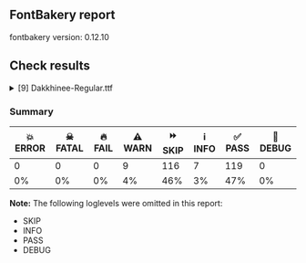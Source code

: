 ## FontBakery report

fontbakery version: 0.12.10





## Check results



<details><summary>[9] Dakkhinee-Regular.ttf</summary>
<div>
<details>
    <summary>⚠️ <b>WARN</b> Check accent of Lcaron, dcaron, lcaron, tcaron <a href="https://fontbakery.readthedocs.io/en/stable/fontbakery/checks/universal.html#"></a></summary>
    <div>









* ⚠️ **WARN** <p>Lcaron is decomposed and therefore could not be checked. Please check manually.</p>
 [code: decomposed-outline]



* ⚠️ **WARN** <p>dcaron is decomposed and therefore could not be checked. Please check manually.</p>
 [code: decomposed-outline]



* ⚠️ **WARN** <p>lcaron is decomposed and therefore could not be checked. Please check manually.</p>
 [code: decomposed-outline]



* ⚠️ **WARN** <p>tcaron is decomposed and therefore could not be checked. Please check manually.</p>
 [code: decomposed-outline]



</div>
</details>

<details>
    <summary>⚠️ <b>WARN</b> Check if each glyph has the recommended amount of contours. <a href="https://fontbakery.readthedocs.io/en/stable/fontbakery/checks/universal.html#"></a></summary>
    <div>







* ⚠️ **WARN** <p>This check inspects the glyph outlines and detects the total number of contours in each of them. The expected values are infered from the typical ammounts of contours observed in a large collection of reference font families. The divergences listed below may simply indicate a significantly different design on some of your glyphs. On the other hand, some of these may flag actual bugs in the font such as glyphs mapped to an incorrect codepoint. Please consider reviewing the design and codepoint assignment of these to make sure they are correct.</p>
<p>The following glyphs do not have the recommended number of contours:</p>
<pre><code>- Glyph name: C	Contours detected: 2	Expected: 1

- Glyph name: D	Contours detected: 1	Expected: 2

- Glyph name: G	Contours detected: 2	Expected: 1

- Glyph name: H	Contours detected: 3	Expected: 1

- Glyph name: J	Contours detected: 2	Expected: 1

- Glyph name: K	Contours detected: 3	Expected: 1 or 2

- Glyph name: M	Contours detected: 2	Expected: 1

- Glyph name: Q	Contours detected: 3	Expected: 2

- Glyph name: V	Contours detected: 2	Expected: 1

- Glyph name: X	Contours detected: 4	Expected: 1

- Glyph name: Z	Contours detected: 2	Expected: 1

- Glyph name: c	Contours detected: 2	Expected: 1

- Glyph name: d	Contours detected: 1	Expected: 2

- Glyph name: e	Contours detected: 1	Expected: 2

- Glyph name: h	Contours detected: 3	Expected: 1

- Glyph name: i	Contours detected: 1	Expected: 2

- Glyph name: m	Contours detected: 2	Expected: 1

- Glyph name: q	Contours detected: 3	Expected: 2

- Glyph name: v	Contours detected: 2	Expected: 1

- Glyph name: x	Contours detected: 3	Expected: 1

- Glyph name: z	Contours detected: 2	Expected: 1

- Glyph name: cent	Contours detected: 3	Expected: 1 or 2

- Glyph name: copyright	Contours detected: 4	Expected: 3

- Glyph name: AE	Contours detected: 4	Expected: 2

- Glyph name: Ccedilla	Contours detected: 3	Expected: 1 or 2

- Glyph name: Eth	Contours detected: 1	Expected: 2

- Glyph name: ae	Contours detected: 4	Expected: 3

- Glyph name: ccedilla	Contours detected: 3	Expected: 1 or 2

- Glyph name: egrave	Contours detected: 2	Expected: 3

- Glyph name: eacute	Contours detected: 2	Expected: 3

- Glyph name: ecircumflex	Contours detected: 2	Expected: 3

- Glyph name: edieresis	Contours detected: 3	Expected: 4

- Glyph name: aogonek	Contours detected: 3	Expected: 2

- Glyph name: Cacute	Contours detected: 3	Expected: 2

- Glyph name: cacute	Contours detected: 3	Expected: 2

- Glyph name: Ccircumflex	Contours detected: 3	Expected: 2

- Glyph name: ccircumflex	Contours detected: 3	Expected: 2

- Glyph name: Cdotaccent	Contours detected: 3	Expected: 2

- Glyph name: cdotaccent	Contours detected: 3	Expected: 2

- Glyph name: Ccaron	Contours detected: 3	Expected: 2

- Glyph name: ccaron	Contours detected: 3	Expected: 2

- Glyph name: Dcaron	Contours detected: 2	Expected: 3

- Glyph name: dcaron	Contours detected: 2	Expected: 3

- Glyph name: Dcroat	Contours detected: 1	Expected: 2

- Glyph name: dcroat	Contours detected: 1	Expected: 2

- Glyph name: emacron	Contours detected: 2	Expected: 3

- Glyph name: ebreve	Contours detected: 2	Expected: 3

- Glyph name: edotaccent	Contours detected: 2	Expected: 3

- Glyph name: ecaron	Contours detected: 2	Expected: 3

- Glyph name: Gcircumflex	Contours detected: 3	Expected: 2

- Glyph name: Gbreve	Contours detected: 3	Expected: 2

- Glyph name: Gdotaccent	Contours detected: 3	Expected: 2

- Glyph name: uni0122	Contours detected: 3	Expected: 2

- Glyph name: Hcircumflex	Contours detected: 4	Expected: 2

- Glyph name: hcircumflex	Contours detected: 4	Expected: 2

- Glyph name: Hbar	Contours detected: 4	Expected: 2

- Glyph name: hbar	Contours detected: 4	Expected: 1

- Glyph name: IJ	Contours detected: 3	Expected: 1 or 2

- Glyph name: Jcircumflex	Contours detected: 3	Expected: 2

- Glyph name: jcircumflex	Contours detected: 3	Expected: 2

- Glyph name: uni0136	Contours detected: 4	Expected: 2 or 3

- Glyph name: OE	Contours detected: 4	Expected: 2

- Glyph name: oe	Contours detected: 4	Expected: 3

- Glyph name: Racute	Contours detected: 2	Expected: 3

- Glyph name: uni0156	Contours detected: 2	Expected: 3

- Glyph name: Rcaron	Contours detected: 2	Expected: 3

- Glyph name: Uogonek	Contours detected: 2	Expected: 1

- Glyph name: uogonek	Contours detected: 2	Expected: 1

- Glyph name: Zacute	Contours detected: 3	Expected: 2

- Glyph name: zacute	Contours detected: 3	Expected: 2

- Glyph name: Zdotaccent	Contours detected: 3	Expected: 2

- Glyph name: zdotaccent	Contours detected: 3	Expected: 2

- Glyph name: Zcaron	Contours detected: 3	Expected: 2

- Glyph name: zcaron	Contours detected: 3	Expected: 2

- Glyph name: uni0237	Contours detected: 2	Expected: 1

- Glyph name: trademark	Contours detected: 3	Expected: 2

- Glyph name: AE	Contours detected: 4	Expected: 2

- Glyph name: C	Contours detected: 2	Expected: 1

- Glyph name: Cacute	Contours detected: 3	Expected: 2

- Glyph name: Ccaron	Contours detected: 3	Expected: 2

- Glyph name: Ccedilla	Contours detected: 3	Expected: 1 or 2

- Glyph name: Ccircumflex	Contours detected: 3	Expected: 2

- Glyph name: Cdotaccent	Contours detected: 3	Expected: 2

- Glyph name: D	Contours detected: 1	Expected: 2

- Glyph name: Dcaron	Contours detected: 2	Expected: 3

- Glyph name: Dcroat	Contours detected: 1	Expected: 2

- Glyph name: Eth	Contours detected: 1	Expected: 2

- Glyph name: G	Contours detected: 2	Expected: 1

- Glyph name: Gbreve	Contours detected: 3	Expected: 2

- Glyph name: Gcircumflex	Contours detected: 3	Expected: 2

- Glyph name: Gdotaccent	Contours detected: 3	Expected: 2

- Glyph name: H	Contours detected: 3	Expected: 1

- Glyph name: Hbar	Contours detected: 4	Expected: 2

- Glyph name: Hcircumflex	Contours detected: 4	Expected: 2

- Glyph name: IJ	Contours detected: 3	Expected: 1 or 2

- Glyph name: J	Contours detected: 2	Expected: 1

- Glyph name: Jcircumflex	Contours detected: 3	Expected: 2

- Glyph name: K	Contours detected: 3	Expected: 1 or 2

- Glyph name: M	Contours detected: 2	Expected: 1

- Glyph name: OE	Contours detected: 4	Expected: 2

- Glyph name: Q	Contours detected: 3	Expected: 2

- Glyph name: Racute	Contours detected: 2	Expected: 3

- Glyph name: Rcaron	Contours detected: 2	Expected: 3

- Glyph name: Uogonek	Contours detected: 2	Expected: 1

- Glyph name: V	Contours detected: 2	Expected: 1

- Glyph name: X	Contours detected: 4	Expected: 1

- Glyph name: Z	Contours detected: 2	Expected: 1

- Glyph name: Zacute	Contours detected: 3	Expected: 2

- Glyph name: Zcaron	Contours detected: 3	Expected: 2

- Glyph name: Zdotaccent	Contours detected: 3	Expected: 2

- Glyph name: ae	Contours detected: 4	Expected: 3

- Glyph name: aogonek	Contours detected: 3	Expected: 2

- Glyph name: c	Contours detected: 2	Expected: 1

- Glyph name: cacute	Contours detected: 3	Expected: 2

- Glyph name: ccaron	Contours detected: 3	Expected: 2

- Glyph name: ccedilla	Contours detected: 3	Expected: 1 or 2

- Glyph name: ccircumflex	Contours detected: 3	Expected: 2

- Glyph name: cdotaccent	Contours detected: 3	Expected: 2

- Glyph name: cent	Contours detected: 3	Expected: 1 or 2

- Glyph name: copyright	Contours detected: 4	Expected: 3

- Glyph name: d	Contours detected: 1	Expected: 2

- Glyph name: dcaron	Contours detected: 2	Expected: 3

- Glyph name: dcroat	Contours detected: 1	Expected: 2

- Glyph name: e	Contours detected: 1	Expected: 2

- Glyph name: eacute	Contours detected: 2	Expected: 3

- Glyph name: ebreve	Contours detected: 2	Expected: 3

- Glyph name: ecaron	Contours detected: 2	Expected: 3

- Glyph name: ecircumflex	Contours detected: 2	Expected: 3

- Glyph name: edieresis	Contours detected: 3	Expected: 4

- Glyph name: edotaccent	Contours detected: 2	Expected: 3

- Glyph name: egrave	Contours detected: 2	Expected: 3

- Glyph name: emacron	Contours detected: 2	Expected: 3

- Glyph name: h	Contours detected: 3	Expected: 1

- Glyph name: hbar	Contours detected: 4	Expected: 1

- Glyph name: hcircumflex	Contours detected: 4	Expected: 2

- Glyph name: i	Contours detected: 1	Expected: 2

- Glyph name: jcircumflex	Contours detected: 3	Expected: 2

- Glyph name: m	Contours detected: 2	Expected: 1

- Glyph name: oe	Contours detected: 4	Expected: 3

- Glyph name: q	Contours detected: 3	Expected: 2

- Glyph name: trademark	Contours detected: 3	Expected: 2

- Glyph name: uni0122	Contours detected: 3	Expected: 2

- Glyph name: uni0136	Contours detected: 4	Expected: 2 or 3

- Glyph name: uni0156	Contours detected: 2	Expected: 3

- Glyph name: uni0237	Contours detected: 2	Expected: 1

- Glyph name: uogonek	Contours detected: 2	Expected: 1

- Glyph name: v	Contours detected: 2	Expected: 1

- Glyph name: x	Contours detected: 3	Expected: 1

- Glyph name: z	Contours detected: 2	Expected: 1

- Glyph name: zacute	Contours detected: 3	Expected: 2

- Glyph name: zcaron	Contours detected: 3	Expected: 2

- Glyph name: zdotaccent	Contours detected: 3	Expected: 2
</code></pre>
 [code: contour-count]



</div>
</details>

<details>
    <summary>⚠️ <b>WARN</b> Validate size, and resolution of article images, and ensure article page has minimum length and includes visual assets. <a href="https://fontbakery.readthedocs.io/en/stable/fontbakery/checks/googlefonts.article.html#"></a></summary>
    <div>







* ⚠️ **WARN** <p>Family metadata at fonts/ttf does not have an article.</p>
 [code: lacks-article]



</div>
</details>

<details>
    <summary>⚠️ <b>WARN</b> Check for codepoints not covered by METADATA subsets. <a href="https://fontbakery.readthedocs.io/en/stable/fontbakery/checks/googlefonts.subsets.html#"></a></summary>
    <div>







* ⚠️ **WARN** <p>The following codepoints supported by the font are not covered by
any subsets defined in the font's metadata file, and will never
be served. You can solve this by either manually adding additional
subset declarations to METADATA.pb, or by editing the glyphset
definitions.</p>
<ul>
<li>U+02C7 CARON: try adding one of: canadian-aboriginal, yi, tifinagh</li>
<li>U+02D8 BREVE: try adding one of: canadian-aboriginal, yi</li>
<li>U+02D9 DOT ABOVE: try adding one of: canadian-aboriginal, yi</li>
<li>U+02DB OGONEK: try adding one of: canadian-aboriginal, yi</li>
<li>U+02DD DOUBLE ACUTE ACCENT: not included in any glyphset definition</li>
<li>U+0302 COMBINING CIRCUMFLEX ACCENT: try adding one of: cherokee, coptic, math, tifinagh</li>
<li>U+0306 COMBINING BREVE: try adding one of: old-permic, tifinagh</li>
<li>U+0307 COMBINING DOT ABOVE: try adding one of: old-permic, tai-le, syriac, malayalam, canadian-aboriginal, coptic, math, tifinagh</li>
<li>U+030A COMBINING RING ABOVE: try adding syriac</li>
<li>U+030B COMBINING DOUBLE ACUTE ACCENT: try adding one of: cherokee, osage</li>
<li>U+030C COMBINING CARON: try adding one of: tai-le, cherokee</li>
<li>U+030F COMBINING DOUBLE GRAVE ACCENT: not included in any glyphset definition</li>
<li>U+0311 COMBINING INVERTED BREVE: try adding coptic</li>
<li>U+0312 COMBINING TURNED COMMA ABOVE: not included in any glyphset definition</li>
<li>U+031B COMBINING HORN: not included in any glyphset definition</li>
<li>U+0324 COMBINING DIAERESIS BELOW: try adding one of: cherokee, syriac</li>
<li>U+0326 COMBINING COMMA BELOW: not included in any glyphset definition</li>
<li>U+0327 COMBINING CEDILLA: not included in any glyphset definition</li>
<li>U+0328 COMBINING OGONEK: not included in any glyphset definition</li>
<li>U+032E COMBINING BREVE BELOW: try adding syriac</li>
<li>U+0331 COMBINING MACRON BELOW: try adding one of: cherokee, syriac, caucasian-albanian, gothic, tifinagh</li>
<li>U+09CF : not included in any glyphset definition</li>
<li>U+221E INFINITY: try adding math</li>
<li>U+2248 ALMOST EQUAL TO: try adding math</li>
<li>U+2260 NOT EQUAL TO: try adding math</li>
<li>U+2264 LESS-THAN OR EQUAL TO: try adding math</li>
<li>U+2265 GREATER-THAN OR EQUAL TO: try adding math</li>
</ul>
<p>Or you can add the above codepoints to one of the subsets supported by the font: <code>bengali</code>, <code>latin</code>, <code>latin-ext</code></p>
 [code: unreachable-subsetting]



</div>
</details>

<details>
    <summary>⚠️ <b>WARN</b> Do outlines contain any jaggy segments? <a href="https://fontbakery.readthedocs.io/en/stable/fontbakery/checks/outline.html#"></a></summary>
    <div>







* ⚠️ **WARN** <p>The following glyphs have jaggy segments:</p>
<pre><code>* G (U+0047): B&lt;&lt;92.0,650.0&gt;-&lt;165.0,722.0&gt;-&lt;280.0,737.0&gt;&gt;/L&lt;&lt;280.0,737.0&gt;--&lt;0.0,737.0&gt;&gt; = 7.431407971172489

* G (U+0047): L&lt;&lt;509.0,737.0&gt;--&lt;409.0,737.0&gt;&gt;/B&lt;&lt;409.0,737.0&gt;-&lt;456.0,731.0&gt;-&lt;498.5,712.5&gt;&gt; = 7.275004957889232

* Gbreve (U+011E): B&lt;&lt;92.0,650.0&gt;-&lt;165.0,722.0&gt;-&lt;280.0,737.0&gt;&gt;/L&lt;&lt;280.0,737.0&gt;--&lt;0.0,737.0&gt;&gt; = 7.431407971172489

* Gbreve (U+011E): L&lt;&lt;509.0,737.0&gt;--&lt;409.0,737.0&gt;&gt;/B&lt;&lt;409.0,737.0&gt;-&lt;456.0,731.0&gt;-&lt;498.5,712.5&gt;&gt; = 7.275004957889232

* Gcircumflex (U+011C): B&lt;&lt;92.0,650.0&gt;-&lt;165.0,722.0&gt;-&lt;280.0,737.0&gt;&gt;/L&lt;&lt;280.0,737.0&gt;--&lt;0.0,737.0&gt;&gt; = 7.431407971172489

* Gcircumflex (U+011C): L&lt;&lt;509.0,737.0&gt;--&lt;409.0,737.0&gt;&gt;/B&lt;&lt;409.0,737.0&gt;-&lt;456.0,731.0&gt;-&lt;498.5,712.5&gt;&gt; = 7.275004957889232

* Gdotaccent (U+0120): B&lt;&lt;92.0,650.0&gt;-&lt;165.0,722.0&gt;-&lt;280.0,737.0&gt;&gt;/L&lt;&lt;280.0,737.0&gt;--&lt;0.0,737.0&gt;&gt; = 7.431407971172489

* Gdotaccent (U+0120): L&lt;&lt;509.0,737.0&gt;--&lt;409.0,737.0&gt;&gt;/B&lt;&lt;409.0,737.0&gt;-&lt;456.0,731.0&gt;-&lt;498.5,712.5&gt;&gt; = 7.275004957889232

* K (U+004B): B&lt;&lt;330.0,458.0&gt;-&lt;308.0,494.0&gt;-&lt;298.0,535.0&gt;&gt;/L&lt;&lt;298.0,535.0&gt;--&lt;298.0,390.0&gt;&gt; = 13.706961004079783

* K (U+004B): B&lt;&lt;350.0,186.0&gt;-&lt;311.0,229.0&gt;-&lt;298.0,281.0&gt;&gt;/L&lt;&lt;298.0,281.0&gt;--&lt;298.0,216.0&gt;&gt; = 14.036243467926457

* K (U+004B): L&lt;&lt;298.0,535.0&gt;--&lt;298.0,390.0&gt;&gt;/B&lt;&lt;298.0,390.0&gt;-&lt;303.0,410.0&gt;-&lt;311.0,427.5&gt;&gt; = 14.036243467926484

* euro (U+20AC): B&lt;&lt;176.0,330.0&gt;-&lt;176.0,354.0&gt;-&lt;193.0,394.0&gt;&gt;/L&lt;&lt;193.0,394.0&gt;--&lt;188.0,386.0&gt;&gt; = 8.979891199555468

* euro (U+20AC): B&lt;&lt;251.0,300.5&gt;-&lt;255.0,280.0&gt;-&lt;260.0,269.0&gt;&gt;/L&lt;&lt;260.0,269.0&gt;--&lt;251.0,312.0&gt;&gt; = 12.622466439809251

* u09a4_u09cd_u09a8.cjct: B&lt;&lt;697.5,470.5&gt;-&lt;637.0,424.0&gt;-&lt;534.0,402.0&gt;&gt;/B&lt;&lt;534.0,402.0&gt;-&lt;562.0,402.0&gt;-&lt;566.0,400.0&gt;&gt; = 12.05676253383262

* u09a6_u09cd_u0997.cjct: B&lt;&lt;246.0,341.0&gt;-&lt;274.0,304.0&gt;-&lt;300.0,301.0&gt;&gt;/B&lt;&lt;300.0,301.0&gt;-&lt;274.0,303.0&gt;-&lt;243.0,308.5&gt;&gt; = 2.1832393001825783

* u09a6_u09cd_u09ad.cjct: B&lt;&lt;344.5,383.5&gt;-&lt;339.0,383.0&gt;-&lt;334.0,383.0&gt;&gt;/B&lt;&lt;334.0,383.0&gt;-&lt;362.0,376.0&gt;-&lt;383.5,365.0&gt;&gt; = 14.036243467926484

* u09a7_u09cd_u09a8.cjct: B&lt;&lt;447.5,453.0&gt;-&lt;452.0,453.0&gt;-&lt;458.0,452.0&gt;&gt;/B&lt;&lt;458.0,452.0&gt;-&lt;445.0,457.0&gt;-&lt;434.5,465.0&gt;&gt; = 11.575188817396182

* u09a8_alt: B&lt;&lt;514.0,269.0&gt;-&lt;474.0,311.0&gt;-&lt;417.0,330.0&gt;&gt;/B&lt;&lt;417.0,330.0&gt;-&lt;419.0,329.0&gt;-&lt;441.0,328.0&gt;&gt; = 8.13010235415587

* u09a8_u09cd_u09a4_u09ac.blws: L&lt;&lt;319.0,145.0&gt;--&lt;321.0,145.0&gt;&gt;/B&lt;&lt;321.0,145.0&gt;-&lt;251.0,162.0&gt;-&lt;209.0,211.5&gt;&gt; = 13.650419134756984

* u09a8_u09cd_u09b8.cjct: B&lt;&lt;275.0,600.0&gt;-&lt;324.0,578.0&gt;-&lt;352.0,538.0&gt;&gt;/B&lt;&lt;352.0,538.0&gt;-&lt;325.0,589.0&gt;-&lt;304.5,644.0&gt;&gt; = 7.094749167611056

* u09a8_u09cd_u09b8.cjct: B&lt;&lt;377.0,495.0&gt;-&lt;381.0,486.0&gt;-&lt;388.0,478.0&gt;&gt;/B&lt;&lt;388.0,478.0&gt;-&lt;385.0,482.0&gt;-&lt;382.5,486.5&gt;&gt; = 4.316027519865585

* u09a8_u09cd_u09b8.cjct: B&lt;&lt;382.5,486.5&gt;-&lt;380.0,491.0&gt;-&lt;377.0,495.0&gt;&gt;/B&lt;&lt;377.0,495.0&gt;-&lt;381.0,486.0&gt;-&lt;388.0,478.0&gt;&gt; = 12.90740867126579

* u09aa_u09cd_u09ae.cjct: L&lt;&lt;712.0,741.0&gt;--&lt;722.0,745.0&gt;&gt;/B&lt;&lt;722.0,745.0&gt;-&lt;692.0,741.0&gt;-&lt;657.5,739.5&gt;&gt; = 14.206766117760385

* u09ab_u09cd.half: L&lt;&lt;814.0,742.0&gt;--&lt;159.0,742.0&gt;&gt;/B&lt;&lt;159.0,742.0&gt;-&lt;188.0,738.0&gt;-&lt;214.5,722.5&gt;&gt; = 7.853313301978193

* u09ab_u09cd_u09b2.cjct: L&lt;&lt;1075.0,742.0&gt;--&lt;420.0,742.0&gt;&gt;/B&lt;&lt;420.0,742.0&gt;-&lt;449.0,738.0&gt;-&lt;475.5,722.5&gt;&gt; = 7.853313301978193

* u09ac_u09cd_u09ac.cjct: B&lt;&lt;597.5,192.5&gt;-&lt;560.0,242.0&gt;-&lt;544.0,313.0&gt;&gt;/L&lt;&lt;544.0,313.0&gt;--&lt;544.0,157.0&gt;&gt; = 12.699584489597349

* u09ac_u09cd_u09ac.cjct: L&lt;&lt;544.0,742.0&gt;--&lt;544.0,484.0&gt;&gt;/B&lt;&lt;544.0,484.0&gt;-&lt;557.0,544.0&gt;-&lt;588.5,585.0&gt;&gt; = 12.225122675735754

* u09ac_u09cd_u09ad.cjct: B&lt;&lt;312.0,366.0&gt;-&lt;339.0,390.0&gt;-&lt;379.0,402.0&gt;&gt;/B&lt;&lt;379.0,402.0&gt;-&lt;374.0,401.0&gt;-&lt;366.5,401.0&gt;&gt; = 5.389311759973354

* u09ad (U+09AD): B&lt;&lt;220.5,707.0&gt;-&lt;255.0,735.0&gt;-&lt;293.0,739.0&gt;&gt;/L&lt;&lt;293.0,739.0&gt;--&lt;0.0,739.0&gt;&gt; = 6.009005957494474

* u09ad (U+09AD): L&lt;&lt;330.0,739.0&gt;--&lt;316.0,739.0&gt;&gt;/B&lt;&lt;316.0,739.0&gt;-&lt;353.0,732.0&gt;-&lt;377.5,703.0&gt;&gt; = 10.713123022791033

* u09ad_u09b0_u09cd.blwf.vatu: B&lt;&lt;220.5,707.0&gt;-&lt;255.0,735.0&gt;-&lt;293.0,739.0&gt;&gt;/L&lt;&lt;293.0,739.0&gt;--&lt;0.0,739.0&gt;&gt; = 6.009005957494474

* u09ad_u09b0_u09cd.blwf.vatu: L&lt;&lt;330.0,739.0&gt;--&lt;316.0,739.0&gt;&gt;/B&lt;&lt;316.0,739.0&gt;-&lt;353.0,732.0&gt;-&lt;377.5,703.0&gt;&gt; = 10.713123022791033

* u09ad_u09cd.half: B&lt;&lt;238.0,724.5&gt;-&lt;265.0,738.0&gt;-&lt;293.0,739.0&gt;&gt;/L&lt;&lt;293.0,739.0&gt;--&lt;0.0,739.0&gt;&gt; = 2.0454084888871935

* u09ad_u09cd.half: L&lt;&lt;330.0,739.0&gt;--&lt;316.0,739.0&gt;&gt;/B&lt;&lt;316.0,739.0&gt;-&lt;341.0,738.0&gt;-&lt;360.0,724.0&gt;&gt; = 2.2906100426384346

* u09ad_u09cd.haln: B&lt;&lt;220.5,707.0&gt;-&lt;255.0,735.0&gt;-&lt;293.0,739.0&gt;&gt;/L&lt;&lt;293.0,739.0&gt;--&lt;0.0,739.0&gt;&gt; = 6.009005957494474

* u09ad_u09cd.haln: L&lt;&lt;330.0,739.0&gt;--&lt;316.0,739.0&gt;&gt;/B&lt;&lt;316.0,739.0&gt;-&lt;353.0,732.0&gt;-&lt;377.5,703.0&gt;&gt; = 10.713123022791033

* u09ae_u09cd.half: B&lt;&lt;676.5,782.0&gt;-&lt;639.0,746.0&gt;-&lt;561.0,742.0&gt;&gt;/B&lt;&lt;561.0,742.0&gt;-&lt;576.0,739.0&gt;-&lt;589.5,726.5&gt;&gt; = 14.245605920441355

* u09ae_u09cd_u09a4.cjct: B&lt;&lt;676.5,782.0&gt;-&lt;639.0,746.0&gt;-&lt;561.0,742.0&gt;&gt;/B&lt;&lt;561.0,742.0&gt;-&lt;576.0,739.0&gt;-&lt;589.5,726.5&gt;&gt; = 14.245605920441355

* u09ae_u09cd_u09a8.cjct: B&lt;&lt;676.5,782.0&gt;-&lt;639.0,746.0&gt;-&lt;561.0,742.0&gt;&gt;/B&lt;&lt;561.0,742.0&gt;-&lt;576.0,739.0&gt;-&lt;589.5,726.5&gt;&gt; = 14.245605920441355

* u09ae_u09cd_u09aa_u09b0.vatu: B&lt;&lt;571.0,742.5&gt;-&lt;566.0,742.0&gt;-&lt;561.0,742.0&gt;&gt;/B&lt;&lt;561.0,742.0&gt;-&lt;567.0,741.0&gt;-&lt;574.0,737.0&gt;&gt; = 9.462322208025613

* u09ae_u09cd_u09ab.cjct: L&lt;&lt;1142.0,742.0&gt;--&lt;562.0,742.0&gt;&gt;/B&lt;&lt;562.0,742.0&gt;-&lt;577.0,739.0&gt;-&lt;590.5,726.5&gt;&gt; = 11.309932474020195

* u09ae_u09cd_u09ac.cjct: B&lt;&lt;345.0,563.0&gt;-&lt;345.0,552.0&gt;-&lt;337.0,549.0&gt;&gt;/B&lt;&lt;337.0,549.0&gt;-&lt;389.0,562.0&gt;-&lt;441.0,592.0&gt;&gt; = 6.519801751656973

* u09ae_u09cd_u09b2.cjct: B&lt;&lt;1076.5,782.0&gt;-&lt;1039.0,746.0&gt;-&lt;961.0,742.0&gt;&gt;/B&lt;&lt;961.0,742.0&gt;-&lt;976.0,739.0&gt;-&lt;989.5,726.5&gt;&gt; = 14.245605920441355

* u09ae_u09cd_u09b9.cjct: B&lt;&lt;676.5,782.0&gt;-&lt;639.0,746.0&gt;-&lt;561.0,742.0&gt;&gt;/B&lt;&lt;561.0,742.0&gt;-&lt;576.0,739.0&gt;-&lt;589.5,726.5&gt;&gt; = 14.245605920441355

* u09af_u09cd.half: L&lt;&lt;272.0,739.0&gt;--&lt;159.0,739.0&gt;&gt;/B&lt;&lt;159.0,739.0&gt;-&lt;189.0,735.0&gt;-&lt;215.0,720.5&gt;&gt; = 7.594643368591447

* u09b2_alt: B&lt;&lt;866.5,421.5&gt;-&lt;838.0,447.0&gt;-&lt;802.0,456.0&gt;&gt;/L&lt;&lt;802.0,456.0&gt;--&lt;943.0,456.0&gt;&gt; = 14.036243467926484

* u09b7_u09cd._u09aa.cjct: B&lt;&lt;396.0,444.5&gt;-&lt;370.0,438.0&gt;-&lt;341.0,434.0&gt;&gt;/B&lt;&lt;341.0,434.0&gt;-&lt;403.0,427.0&gt;-&lt;452.0,412.5&gt;&gt; = 14.294913401313233

* u09b8_u09cd_u09a4_u09c1.blws: B&lt;&lt;79.5,730.0&gt;-&lt;100.0,737.0&gt;-&lt;119.0,741.0&gt;&gt;/L&lt;&lt;119.0,741.0&gt;--&lt;-79.0,741.0&gt;&gt; = 11.888658039627968

* u09b9_u09cd_u09ae.cjct: B&lt;&lt;329.5,419.5&gt;-&lt;336.0,403.0&gt;-&lt;338.0,388.0&gt;&gt;/B&lt;&lt;338.0,388.0&gt;-&lt;336.0,415.0&gt;-&lt;331.0,439.5&gt;&gt; = 3.358248569532639

* u09bf (U+09BF): L&lt;&lt;0.0,819.0&gt;--&lt;216.0,819.0&gt;&gt;/B&lt;&lt;216.0,819.0&gt;-&lt;184.0,824.0&gt;-&lt;152.5,839.0&gt;&gt; = 8.880659150520234

* u09bf_u0981.abvs: L&lt;&lt;0.0,819.0&gt;--&lt;216.0,819.0&gt;&gt;/B&lt;&lt;216.0,819.0&gt;-&lt;185.0,824.0&gt;-&lt;153.5,838.5&gt;&gt; = 9.162347045721706

* u09c0 (U+09C0): B&lt;&lt;284.0,855.5&gt;-&lt;246.0,826.0&gt;-&lt;197.0,819.0&gt;&gt;/L&lt;&lt;197.0,819.0&gt;--&lt;410.0,819.0&gt;&gt; = 8.13010235415596

* u09c0_u0981.abvs: B&lt;&lt;272.0,920.0&gt;-&lt;318.0,955.0&gt;-&lt;331.0,1008.0&gt;&gt;/L&lt;&lt;331.0,1008.0&gt;--&lt;331.0,928.0&gt;&gt; = 13.78159723565362

* u09c0_u0981.abvs: B&lt;&lt;283.0,855.5&gt;-&lt;244.0,826.0&gt;-&lt;197.0,819.0&gt;&gt;/L&lt;&lt;197.0,819.0&gt;--&lt;410.0,819.0&gt;&gt; = 8.471144633014832

* u09c0_u09b0_u09cd.rphf.abvs: B&lt;&lt;-130.5,899.5&gt;-&lt;-130.0,905.0&gt;-&lt;-129.0,913.0&gt;&gt;/B&lt;&lt;-129.0,913.0&gt;-&lt;-143.0,871.0&gt;-&lt;-190.0,844.5&gt;&gt; = 11.309932474020162

* u09c0_u09b0_u09cd.rphf.abvs: B&lt;&lt;272.0,920.0&gt;-&lt;318.0,955.0&gt;-&lt;331.0,1008.0&gt;&gt;/L&lt;&lt;331.0,1008.0&gt;--&lt;331.0,928.0&gt;&gt; = 13.78159723565362

* u09c0_u09b0_u09cd.rphf.abvs: B&lt;&lt;283.0,855.5&gt;-&lt;244.0,826.0&gt;-&lt;197.0,819.0&gt;&gt;/L&lt;&lt;197.0,819.0&gt;--&lt;410.0,819.0&gt;&gt; = 8.471144633014832

* u09ce (U+09CE): L&lt;&lt;372.0,55.0&gt;--&lt;283.0,55.0&gt;&gt;/B&lt;&lt;283.0,55.0&gt;-&lt;316.0,61.0&gt;-&lt;347.0,79.5&gt;&gt; = 10.304846468766009

* u09d7_u0981.abvs: L&lt;&lt;47.0,744.0&gt;--&lt;-98.0,744.0&gt;&gt;/B&lt;&lt;-98.0,744.0&gt;-&lt;-84.0,747.0&gt;-&lt;-76.5,753.0&gt;&gt; = 12.094757077012089

* u09d7_u09b0_u09cd.rphf.abvs: L&lt;&lt;47.0,744.0&gt;--&lt;-98.0,744.0&gt;&gt;/B&lt;&lt;-98.0,744.0&gt;-&lt;-84.0,747.0&gt;-&lt;-76.5,753.0&gt;&gt; = 12.094757077012089

* u09df_u09cd.half: L&lt;&lt;272.0,739.0&gt;--&lt;159.0,739.0&gt;&gt;/B&lt;&lt;159.0,739.0&gt;-&lt;189.0,735.0&gt;-&lt;215.0,720.5&gt;&gt; = 7.594643368591447

* u09fb (U+09FB): L&lt;&lt;555.0,-120.0&gt;--&lt;445.0,-120.0&gt;&gt;/B&lt;&lt;445.0,-120.0&gt;-&lt;486.0,-112.0&gt;-&lt;525.0,-89.5&gt;&gt; = 11.04094018032372

* uni0122 (U+0122): B&lt;&lt;92.0,650.0&gt;-&lt;165.0,722.0&gt;-&lt;280.0,737.0&gt;&gt;/L&lt;&lt;280.0,737.0&gt;--&lt;0.0,737.0&gt;&gt; = 7.431407971172489

* uni0122 (U+0122): L&lt;&lt;509.0,737.0&gt;--&lt;409.0,737.0&gt;&gt;/B&lt;&lt;409.0,737.0&gt;-&lt;456.0,731.0&gt;-&lt;498.5,712.5&gt;&gt; = 7.275004957889232

* uni0136 (U+0136): B&lt;&lt;330.0,458.0&gt;-&lt;308.0,494.0&gt;-&lt;298.0,535.0&gt;&gt;/L&lt;&lt;298.0,535.0&gt;--&lt;298.0,390.0&gt;&gt; = 13.706961004079783

* uni0136 (U+0136): B&lt;&lt;350.0,186.0&gt;-&lt;311.0,229.0&gt;-&lt;298.0,281.0&gt;&gt;/L&lt;&lt;298.0,281.0&gt;--&lt;298.0,216.0&gt;&gt; = 14.036243467926457

* uni0136 (U+0136): L&lt;&lt;298.0,535.0&gt;--&lt;298.0,390.0&gt;&gt;/B&lt;&lt;298.0,390.0&gt;-&lt;303.0,410.0&gt;-&lt;311.0,427.5&gt;&gt; = 14.036243467926484
</code></pre>
 [code: found-jaggy-segments]



</div>
</details>

<details>
    <summary>⚠️ <b>WARN</b> Do outlines contain any semi-vertical or semi-horizontal lines? <a href="https://fontbakery.readthedocs.io/en/stable/fontbakery/checks/outline.html#"></a></summary>
    <div>







* ⚠️ **WARN** <p>The following glyphs have semi-vertical/semi-horizontal lines:</p>
<pre><code>* u0988 (U+0988): L&lt;&lt;-5.0,821.0&gt;--&lt;789.0,827.0&gt;&gt;
</code></pre>
 [code: found-semi-vertical]



</div>
</details>

<details>
    <summary>⚠️ <b>WARN</b> Is there kerning info for non-ligated sequences? <a href="https://fontbakery.readthedocs.io/en/stable/fontbakery/checks/googlefonts.gpos.html#"></a></summary>
    <div>







* ⚠️ **WARN** <p>GPOS table lacks kerning info for the following non-ligated sequences:</p>
<pre><code>- J + acutecomb

- j + acutecomb
</code></pre>
 [code: lacks-kern-info]



</div>
</details>

<details>
    <summary>⚠️ <b>WARN</b> Ensure fonts have ScriptLangTags declared on the 'meta' table. <a href="https://fontbakery.readthedocs.io/en/stable/fontbakery/checks/googlefonts.meta.html#"></a></summary>
    <div>







* ⚠️ **WARN** <p>This font file does not have a 'meta' table.</p>
 [code: lacks-meta-table]



</div>
</details>

<details>
    <summary>⚠️ <b>WARN</b> Checking OS/2 achVendID. <a href="https://fontbakery.readthedocs.io/en/stable/fontbakery/checks/googlefonts.os2.html#"></a></summary>
    <div>







* ⚠️ **WARN** <p>OS/2 VendorID value 'anir' is not yet recognized. If you registered it recently, then it's safe to ignore this warning message. Otherwise, you should set it to your own unique 4 character code, and register it with Microsoft at <a href="https://www.microsoft.com/typography/links/vendorlist.aspx">https://www.microsoft.com/typography/links/vendorlist.aspx</a></p>
 [code: unknown]



</div>
</details>
</div>
</details>




### Summary

| 💥 ERROR | ☠ FATAL | 🔥 FAIL | ⚠️ WARN | ⏩ SKIP | ℹ️ INFO | ✅ PASS | 🔎 DEBUG | 
| ---|---|---|---|---|---|---|---|
| 0 | 0 | 0 | 9 | 116 | 7 | 119 | 0 | 
| 0% | 0% | 0% | 4% | 46% | 3% | 47% | 0% | 



**Note:** The following loglevels were omitted in this report:


* SKIP
* INFO
* PASS
* DEBUG
